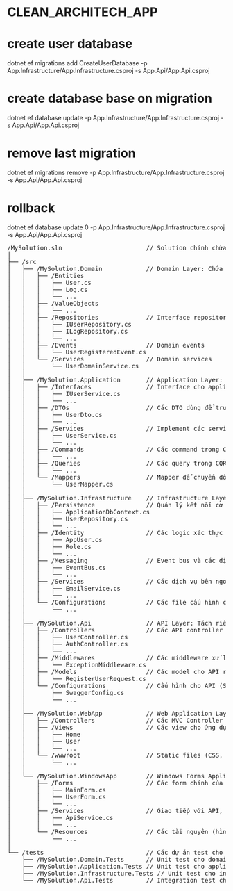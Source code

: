 # CLEAN_ARCHITECH_APP
# create user database
dotnet ef migrations add CreateUserDatabase -p App.Infrastructure/App.Infrastructure.csproj -s App.Api/App.Api.csproj

# create database base on migration
dotnet ef database update -p App.Infrastructure/App.Infrastructure.csproj -s App.Api/App.Api.csproj

# remove last migration
dotnet ef migrations remove -p App.Infrastructure/App.Infrastructure.csproj -s App.Api/App.Api.csproj


# rollback
dotnet ef database update 0 -p App.Infrastructure/App.Infrastructure.csproj -s App.Api/App.Api.csproj


<pre>
/MySolution.sln                       // Solution chính chứa tất cả các project
│
├── /src
│   ├── /MySolution.Domain            // Domain Layer: Chứa các entity và logic nghiệp vụ
│   │   ├── /Entities
│   │   │   ├── User.cs
│   │   │   ├── Log.cs
│   │   │   └── ...
│   │   ├── /ValueObjects
│   │   │   └── ...
│   │   ├── /Repositories             // Interface repository
│   │   │   ├── IUserRepository.cs
│   │   │   ├── ILogRepository.cs
│   │   │   └── ...
│   │   ├── /Events                   // Domain events
│   │   │   └── UserRegisteredEvent.cs
│   │   └── /Services                 // Domain services
│   │       └── UserDomainService.cs
│   │
│   ├── /MySolution.Application       // Application Layer: Chứa các service và logic ứng dụng
│   │   ├── /Interfaces               // Interface cho application service
│   │   │   ├── IUserService.cs
│   │   │   └── ...
│   │   ├── /DTOs                     // Các DTO dùng để truyền dữ liệu
│   │   │   ├── UserDto.cs
│   │   │   └── ...
│   │   ├── /Services                 // Implement các service của ứng dụng
│   │   │   ├── UserService.cs
│   │   │   └── ...
│   │   ├── /Commands                 // Các command trong CQRS
│   │   │   └── ...
│   │   ├── /Queries                  // Các query trong CQRS
│   │   │   └── ...
│   │   └── /Mappers                  // Mapper để chuyển đổi giữa entity và DTO
│   │       └── UserMapper.cs
│   │
│   ├── /MySolution.Infrastructure    // Infrastructure Layer: Kết nối với cơ sở dữ liệu, các dịch vụ bên ngoài
│   │   ├── /Persistence              // Quản lý kết nối cơ sở dữ liệu
│   │   │   ├── ApplicationDbContext.cs
│   │   │   ├── UserRepository.cs
│   │   │   └── ...
│   │   ├── /Identity                 // Các logic xác thực và phân quyền
│   │   │   ├── AppUser.cs
│   │   │   ├── Role.cs
│   │   │   └── ...
│   │   ├── /Messaging                // Event bus và các dịch vụ messaging khác
│   │   │   ├── EventBus.cs
│   │   │   └── ...
│   │   ├── /Services                 // Các dịch vụ bên ngoài như email, push notification
│   │   │   ├── EmailService.cs
│   │   │   └── ...
│   │   └── /Configurations           // Các file cấu hình của infrastructure
│   │       └── ...
│   │
│   ├── /MySolution.Api               // API Layer: Tách riêng, cung cấp endpoint cho web hoặc các ứng dụng khác
│   │   ├── /Controllers              // Các API controller
│   │   │   ├── UserController.cs
│   │   │   ├── AuthController.cs
│   │   │   └── ...
│   │   ├── /Middlewares              // Các middleware xử lý request
│   │   │   └── ExceptionMiddleware.cs
│   │   ├── /Models                   // Các model cho API request/response
│   │   │   └── RegisterUserRequest.cs
│   │   └── /Configurations           // Cấu hình cho API (Swagger, versioning, etc.)
│   │       ├── SwaggerConfig.cs
│   │       └── ...
│   │
│   ├── /MySolution.WebApp            // Web Application Layer: Giao diện người dùng cho ứng dụng web
│   │   ├── /Controllers              // Các MVC Controller cho trang web (nếu có)
│   │   ├── /Views                    // Các view cho ứng dụng web
│   │   │   ├── Home
│   │   │   ├── User
│   │   │   └── ...
│   │   └── /wwwroot                  // Static files (CSS, JS, Images)
│   │       └── ...
│   │
│   └── /MySolution.WindowsApp        // Windows Forms Application Layer: Ứng dụng dành cho Windows
│       ├── /Forms                    // Các form chính của ứng dụng
│       │   ├── MainForm.cs
│       │   ├── UserForm.cs
│       │   └── ...
│       ├── /Services                 // Giao tiếp với API, xử lý nghiệp vụ trên Windows app
│       │   ├── ApiService.cs
│       │   └── ...
│       └── /Resources                // Các tài nguyên (hình ảnh, file, etc.) cho Windows app
│           └── ...
│
└── /tests                            // Các dự án test cho từng layer
    ├── /MySolution.Domain.Tests      // Unit test cho domain layer
    ├── /MySolution.Application.Tests // Unit test cho application layer
    ├── /MySolution.Infrastructure.Tests // Unit test cho infrastructure layer
    └── /MySolution.Api.Tests         // Integration test cho API layer

</pre>
